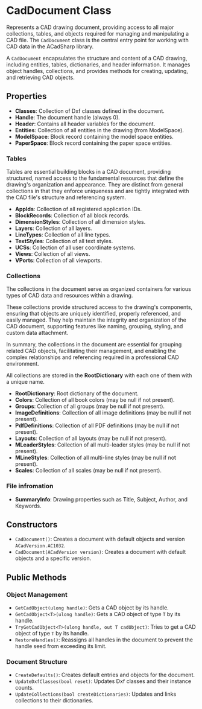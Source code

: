 # CadDocument Class

Represents a CAD drawing document, providing access to all major collections, tables, and objects required for managing and manipulating a CAD file. The `CadDocument` class is the central entry point for working with CAD data in the ACadSharp library.

A `CadDocument` encapsulates the structure and content of a CAD drawing, including entities, tables, dictionaries, and header information. It manages object handles, collections, and provides methods for creating, updating, and retrieving CAD objects.

## Properties

- **Classes**: Collection of Dxf classes defined in the document.
- **Handle**: The document handle (always 0).
- **Header**: Contains all header variables for the document.
- **Entities**: Collection of all entities in the drawing (from ModelSpace).
- **ModelSpace**: Block record containing the model space entities.
- **PaperSpace**: Block record containing the paper space entities.

### Tables

Tables are essential building blocks in a CAD document, providing structured, named access to the fundamental resources that define the drawing's organization and appearance. They are distinct from general collections in that they enforce uniqueness and are tightly integrated with the CAD file's structure and referencing system.

- **AppIds**: Collection of all registered application IDs.
- **BlockRecords**: Collection of all block records.
- **DimensionStyles**: Collection of all dimension styles.
- **Layers**: Collection of all layers.
- **LineTypes**: Collection of all line types.
- **TextStyles**: Collection of all text styles.
- **UCSs**: Collection of all user coordinate systems.
- **Views**: Collection of all views.
- **VPorts**: Collection of all viewports.

### Collections

The collections in the document serve as organized containers for various types of CAD data and resources within a drawing. 

These collections provide structured access to the drawing's components, ensuring that objects are uniquely identified, properly referenced, and easily managed. They help maintain the integrity and organization of the CAD document, supporting features like naming, grouping, styling, and custom data attachment.

In summary, the collections in the document are essential for grouping related CAD objects, facilitating their management, and enabling the complex relationships and referencing required in a professional CAD environment.

All collections are stored in the **RootDictionary** with each one of them with a unique name.

- **RootDictionary**: Root dictionary of the document.
- **Colors**: Collection of all book colors (may be null if not present).
- **Groups**: Collection of all groups (may be null if not present).
- **ImageDefinitions**: Collection of all image definitions (may be null if not present).
- **PdfDefinitions**: Collection of all PDF definitions (may be null if not present).
- **Layouts**: Collection of all layouts (may be null if not present).
- **MLeaderStyles**: Collection of all multi-leader styles (may be null if not present).
- **MLineStyles**: Collection of all multi-line styles (may be null if not present).
- **Scales**: Collection of all scales (may be null if not present).

### File infromation

- **SummaryInfo**: Drawing properties such as Title, Subject, Author, and Keywords.

## Constructors

- `CadDocument()`: Creates a document with default objects and version `ACadVersion.AC1032`.
- `CadDocument(ACadVersion version)`: Creates a document with default objects and a specific version.

## Public Methods

### Object Management

- `GetCadObject(ulong handle)`: Gets a CAD object by its handle.
- `GetCadObject<T>(ulong handle)`: Gets a CAD object of type `T` by its handle.
- `TryGetCadObject<T>(ulong handle, out T cadObject)`: Tries to get a CAD object of type `T` by its handle.
- `RestoreHandles()`: Reassigns all handles in the document to prevent the handle seed from exceeding its limit.

### Document Structure

- `CreateDefaults()`: Creates default entries and objects for the document.
- `UpdateDxfClasses(bool reset)`: Updates Dxf classes and their instance counts.
- `UpdateCollections(bool createDictionaries)`: Updates and links collections to their dictionaries.
